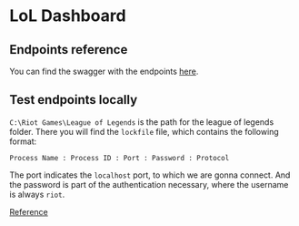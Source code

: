 # LoL Dashboard

## Endpoints reference

You can find the swagger with the endpoints [here](https://www.mingweisamuel.com/lcu-schema/tool/#/).

## Test endpoints locally

`C:\Riot Games\League of Legends` is the path for the league of legends folder.
There you will find the `lockfile` file, which contains the following format:

`Process Name : Process ID : Port : Password : Protocol`

The port indicates the `localhost` port, to which we are gonna connect. And the password is part of the authentication necessary, where the username is always `riot`.

[Reference](https://hextechdocs.dev/getting-started-with-the-lcu-api/)
